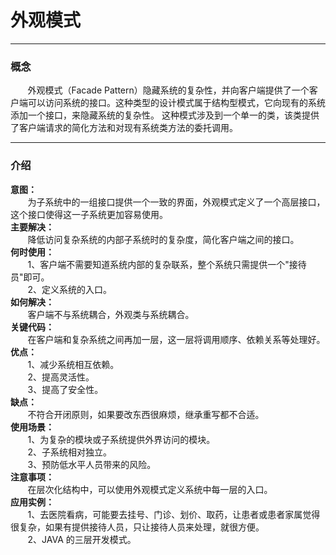 # 外观模式
<hr/>

### 概念
<p>&nbsp;&nbsp;&nbsp;&nbsp;&nbsp;&nbsp;&nbsp;外观模式（Facade Pattern）隐藏系统的复杂性，并向客户端提供了一个客户端可以访问系统的接口。这种类型的设计模式属于结构型模式，它向现有的系统添加一个接口，来隐藏系统的复杂性。
这种模式涉及到一个单一的类，该类提供了客户端请求的简化方法和对现有系统类方法的委托调用。
</p>
<hr>

### 介绍
<b>意图：</b><br/>
&nbsp;&nbsp;&nbsp;&nbsp;&nbsp;&nbsp;&nbsp;为子系统中的一组接口提供一个一致的界面，外观模式定义了一个高层接口，这个接口使得这一子系统更加容易使用。<br/>
<b>主要解决：</b><br/>
&nbsp;&nbsp;&nbsp;&nbsp;&nbsp;&nbsp;&nbsp;降低访问复杂系统的内部子系统时的复杂度，简化客户端之间的接口。<br/>
<b>何时使用：</b><br/>
&nbsp;&nbsp;&nbsp;&nbsp;&nbsp;&nbsp;&nbsp;1、客户端不需要知道系统内部的复杂联系，整个系统只需提供一个"接待员"即可。<br/>
&nbsp;&nbsp;&nbsp;&nbsp;&nbsp;&nbsp;&nbsp;2、定义系统的入口。<br/>
<b>如何解决：</b><br/>
&nbsp;&nbsp;&nbsp;&nbsp;&nbsp;&nbsp;&nbsp;客户端不与系统耦合，外观类与系统耦合。<br/>
<b>关键代码：</b><br/>
&nbsp;&nbsp;&nbsp;&nbsp;&nbsp;&nbsp;&nbsp;在客户端和复杂系统之间再加一层，这一层将调用顺序、依赖关系等处理好。<br/>
<b>优点：</b><br/>
&nbsp;&nbsp;&nbsp;&nbsp;&nbsp;&nbsp;&nbsp;1、减少系统相互依赖。<br/>
&nbsp;&nbsp;&nbsp;&nbsp;&nbsp;&nbsp;&nbsp;2、提高灵活性。<br/>
&nbsp;&nbsp;&nbsp;&nbsp;&nbsp;&nbsp;&nbsp;3、提高了安全性。<br/>
<b>缺点：</b><br/>
&nbsp;&nbsp;&nbsp;&nbsp;&nbsp;&nbsp;&nbsp;不符合开闭原则，如果要改东西很麻烦，继承重写都不合适。<br/>
<b>使用场景：</b><br/>
&nbsp;&nbsp;&nbsp;&nbsp;&nbsp;&nbsp;&nbsp;1、为复杂的模块或子系统提供外界访问的模块。<br/>
&nbsp;&nbsp;&nbsp;&nbsp;&nbsp;&nbsp;&nbsp;2、子系统相对独立。<br/>
&nbsp;&nbsp;&nbsp;&nbsp;&nbsp;&nbsp;&nbsp;3、预防低水平人员带来的风险。<br/>
<b>注意事项：</b><br/>
&nbsp;&nbsp;&nbsp;&nbsp;&nbsp;&nbsp;&nbsp;在层次化结构中，可以使用外观模式定义系统中每一层的入口。<br/>
<b>应用实例：</b><br/>
&nbsp;&nbsp;&nbsp;&nbsp;&nbsp;&nbsp;&nbsp;1、去医院看病，可能要去挂号、门诊、划价、取药，让患者或患者家属觉得很复杂，如果有提供接待人员，只让接待人员来处理，就很方便。<br/>
&nbsp;&nbsp;&nbsp;&nbsp;&nbsp;&nbsp;&nbsp;2、JAVA 的三层开发模式。<br/>